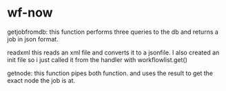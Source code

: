 # wf-now


getjobfromdb: this function performs three queries to the db and returns a job in json format.

readxml this reads an xml file and converts it to a jsonfile. I also created an init file so i just called it from the handler with workflowlist.get()

getnode: this function pipes both function. and uses the result to get the exact node the job is at. 



